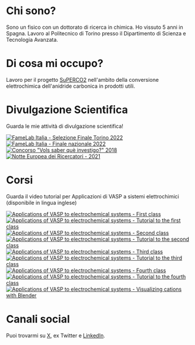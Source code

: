 # Chi sono?

Sono un fisico con un dottorato di ricerca in chimica. Ho vissuto 5 anni in Spagna. Lavoro al Politecnico di Torino presso il Dipartimento di Scienza e Tecnologia Avanzata.

# Di cosa mi occupo?

Lavoro per il progetto [SuPERCO2](https://cordis.europa.eu/project/id/101104004) nell'ambito della conversione elettrochimica dell'anidride carbonica in prodotti utili.

# Divulgazione Scientifica

Guarda le mie attività di divulgazione scientifica!

[![FameLab Italia - Selezione Finale Torino 2022](https://img.youtube.com/vi/j1nVI4Am2xY/0.jpg)](https://www.youtube.com/watch?v=j1nVI4Am2xY)
[![FameLab Italia - Finale nazionale 2022](https://img.youtube.com/vi/OBpRP93BrFg/0.jpg)](https://www.youtube.com/watch?v=OBpRP93BrFg)
[![Concorso "Vols saber què investigo?" 2018](https://img.youtube.com/vi/jDeX1o5lK1w/0.jpg)](https://www.youtube.com/watch?v=jDeX1o5lK1w)
[![Notte Europea dei Ricercatori - 2021](https://img.youtube.com/vi/d6NfSE_7PA0/0.jpg)](https://www.youtube.com/watch?v=d6NfSE_7PA0)

# Corsi

Guarda il video tutorial per Applicazioni di VASP a sistemi elettrochimici (disponibile in lingua inglese)

[![Applications of VASP to electrochemical systems - First class](https://img.youtube.com/vi/GdaA8y2l-hw/0.jpg)](https://www.youtube.com/watch?v=GdaA8y2l-hw)
[![Applications of VASP to electrochemical systems - Tutorial to the first class](https://img.youtube.com/vi/iMPbEImDGlg/0.jpg)](https://www.youtube.com/watch?v=iMPbEImDGlg)
[![Applications of VASP to electrochemical systems - Second class](https://img.youtube.com/vi/ZLqVEVwZmkY/0.jpg)](https://www.youtube.com/watch?v=ZLqVEVwZmkY)
[![Applications of VASP to electrochemical systems - Tutorial to the second class](https://img.youtube.com/vi/YyuFrppO_9g/0.jpg)](https://www.youtube.com/watch?v=YyuFrppO_9g)
[![Applications of VASP to electrochemical systems - Third class](https://img.youtube.com/vi/aV_dNwFq7QE/0.jpg)](https://www.youtube.com/watch?v=aV_dNwFq7QE)
[![Applications of VASP to electrochemical systems - Tutorial to the third class](https://img.youtube.com/vi/mxQ14gX_C0Y/0.jpg)](https://www.youtube.com/watch?v=mxQ14gX_C0Y)
[![Applications of VASP to electrochemical systems - Fourth class](https://img.youtube.com/vi/xY1oFCHlyVU/0.jpg)](https://www.youtube.com/watch?v=xY1oFCHlyVU)
[![Applications of VASP to electrochemical systems - Tutorial to the fourth class](https://img.youtube.com/vi/YFmBUJ3FHQI/0.jpg)](https://www.youtube.com/watch?v=YFmBUJ3FHQI)
[![Applications of VASP to electrochemical systems - Visualizing cations with Blender](https://img.youtube.com/vi/ot9JmNC-UpE/0.jpg)](https://www.youtube.com/watch?v=ot9JmNC-UpE)

# Canali social

Puoi trovarmi su [X](https://twitter.com/FedeDat), ex Twitter e [LinkedIn](https://www.linkedin.com/in/federico-dattila/).

